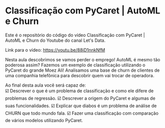 # Classificação com PyCaret | AutoML e Churn

Este é o repositório do código do vídeo Classificação com PyCaret | AutoML e Churn do Youtube do canal Let's Data.

Link para o vídeo: https://youtu.be/88jD1nnkNfM

Nesta aula descobrimos se vamos perder o emprego! AutoML é mesmo tão poderosa assim? Fazemos um exemplo de classificação utilizando o PyCaret do grande Moez Ali! Analisamos uma base de churn de clientes de uma companhia telefônica para descobrir quem vai trocar de operadora.

Ao final desta aula você será capaz de:\
☑️ Descrever o que é um problema de classificação e como ele difere de problemas de regressão.
☑️ Descrever a origem do PyCaret e algumas de suas funcionalidades.
☑️ Explicar que diabos é um problema de análise de CHURN que todo mundo fala.
☑️ Fazer uma classificação com comparação de vários modelos utilizando PyCaret.
